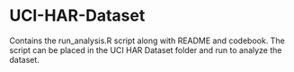 # UCI-HAR-Dataset
Contains the run_analysis.R script along with README and codebook. The script can be placed in the UCI HAR Dataset folder and run to analyze the dataset.

